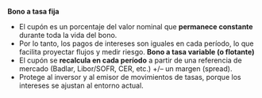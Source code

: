 **Bono a tasa fija**
- El cupón es un porcentaje del valor nominal que **permanece constante** durante toda la vida del bono.
- Por lo tanto, los pagos de intereses son iguales en cada período, lo que facilita proyectar flujos y medir riesgo.
**Bono a tasa variable (o flotante)**
- El cupón se **recalcula en cada período** a partir de una referencia de mercado (Badlar, Libor/SOFR, CER, etc.) +/– un margen (spread).
- Protege al inversor y al emisor de movimientos de tasas, porque los intereses se ajustan al entorno actual.

